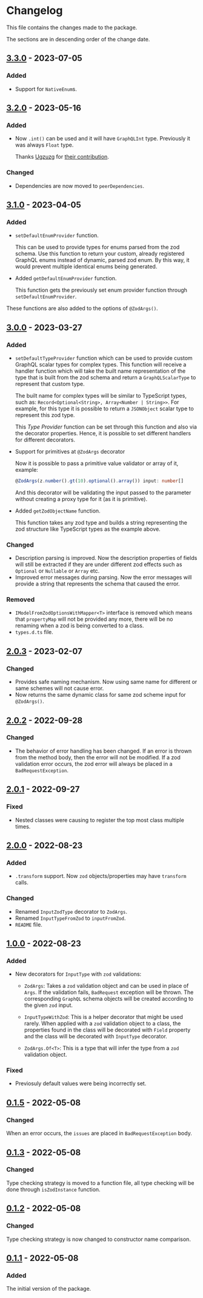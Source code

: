 # Changelog
This file contains the changes made to the package.

The sections are in descending order of the change date.

## [3.3.0] - 2023-07-05
### Added
- Support for `NativeEnum`s.

## [3.2.0] - 2023-05-16
### Added
- Now `.int()` can be used and it will have `GraphQLInt` type. Previously
it was always `Float` type.

  Thanks [Ugzuzg](https://github.com/Ugzuzg) for [their contribution](https://github.com/incetarik/nestjs-graphql-zod/pull/12).

### Changed
- Dependencies are now moved to `peerDependencies`.

## [3.1.0] - 2023-04-05
### Added
- `setDefaultEnumProvider` function.

  This can be used to provide types for enums parsed from the zod schema. Use this function to return your custom, already registered GraphQL enums instead of dynamic, parsed zod enum. By this way, it would prevent multiple identical enums being generated.

- Added `getDefaultEnumProvider` function.

  This function gets the previously set enum provider function
  through `setDefaultEnumProvider`.

These functions are also added to the options of `@ZodArgs()`.

## [3.0.0] - 2023-03-27
### Added
- `setDefaultTypeProvider` function which can be used to provide custom GraphQL
scalar types for complex types. This function will receive a handler function
which will take the built name representation of the type that is built from
the zod schema and return a `GraphQLScalarType` to represent that custom type.

  The built name for complex types will be similar to TypeScript types, such as:
  `Record<Optional<String>, Array<Number | String>>`. For example, for this type
  it is possible to return a `JSONObject` scalar type to represent this zod type.

  This _Type Provider_ function can be set through this function and also via
  the decorator properties. Hence, it is possible to set different handlers for
  different decorators.

- Support for primitives at `@ZodArgs` decorator

  Now it is possible to pass a primitive value validator or array of it, example:
  ```ts
  @ZodArgs(z.number().gt(10).optional().array()) input: number[]
  ```
  And this decorator will be validating the input passed to the parameter without
  creating a proxy type for it (as it is primitive).

- Added `getZodObjectName` function.

  This function takes any zod type and builds a string representing the zod
  structure like TypeScript types as the example above.

### Changed
- Description parsing is improved. Now the description properties of fields
will still be extracted if they are under different zod effects such as
`Optional` or `Nullable` or `Array` etc.
- Improved error messages during parsing. Now the error messages will provide
a string that represents the schema that caused the error.

### Removed
- `IModelFromZodOptionsWithMapper<T>` interface is removed which means that
`propertyMap` will not be provided any more, there will be no renaming when
a zod is being converted to a class.
- `types.d.ts` file.

## [2.0.3] - 2023-02-07
### Changed
- Provides safe naming mechanism. Now using same name for different or same
schemes will not cause error.
- Now returns the same dynamic class for same zod scheme input for `@ZodArgs()`.

## [2.0.2] - 2022-09-28
### Changed
- The behavior of error handling has been changed. If an error is thrown from
the method body, then the error will not be modified. If a zod validation
error occurs, the zod error will always be placed in a `BadRequestException`.

## [2.0.1] - 2022-09-27
### Fixed
- Nested classes were causing to register the top most class multiple times.

## [2.0.0] - 2022-08-23
### Added
- `.transform` support. Now `zod` objects/properties may have `transform` calls.

### Changed
- Renamed `InputZodType` decorator to `ZodArgs`.
- Renamed `InputTypeFromZod` to `inputFromZod`.
- `README` file.

## [1.0.0] - 2022-08-23
### Added
- New decorators for `InputType` with `zod` validations:
  - `ZodArgs`: Takes a `zod` validation object and can be used in place of
  `Args`. If the validation fails, `BadRequest` exception will be thrown.
  The corresponding `GraphQL` schema objects will be created according to the
  given `zod` input.

  - `InputTypeWithZod`: This is a helper decorator that might be used rarely.
  When applied with a `zod` validation object to a class, the properties found
  in the class will be decorated with `Field` property and the class will be
  decorated with `InputType` decorator.

  - `ZodArgs.Of<T>`: This is a type that will infer the type from a `zod`
  validation object.

### Fixed
- Previosuly default values were being incorrectly set.

## [0.1.5] - 2022-05-08
### Changed
When an error occurs, the `issues` are placed in `BadRequestException` body.

## [0.1.3] - 2022-05-08
### Changed
Type checking strategy is moved to a function file, all type checking will be
done through `isZodInstance` function.

## [0.1.2] - 2022-05-08
### Changed
Type checking strategy is now changed to constructor name comparison.

## [0.1.1] - 2022-05-08
### Added
The initial version of the package.

[Unreleased]: https://github.com/incetarik/nestjs-graphql-zod/compare/3.2.0...HEAD

[3.3.0]: https://github.com/incetarik/nestjs-graphql-zod/compare/3.2.0...3.3.0
[3.2.0]: https://github.com/incetarik/nestjs-graphql-zod/compare/3.1.0...3.2.0
[3.1.0]: https://github.com/incetarik/nestjs-graphql-zod/compare/3.0.0...3.1.0
[3.0.0]: https://github.com/incetarik/nestjs-graphql-zod/compare/2.0.3...3.0.0
[2.0.3]: https://github.com/incetarik/nestjs-graphql-zod/compare/2.0.2...2.0.3
[2.0.2]: https://github.com/incetarik/nestjs-graphql-zod/compare/2.0.1...2.0.2
[2.0.1]: https://github.com/incetarik/nestjs-graphql-zod/compare/2.0.0...2.0.1
[2.0.0]: https://github.com/incetarik/nestjs-graphql-zod/compare/1.0.0...2.0.0
[1.0.0]: https://github.com/incetarik/nestjs-graphql-zod/compare/0.1.5...1.0.0
[0.1.5]: https://github.com/incetarik/nestjs-graphql-zod/compare/0.1.3...0.1.5
[0.1.3]: https://github.com/incetarik/nestjs-graphql-zod/compare/0.1.2...0.1.3
[0.1.2]: https://github.com/incetarik/nestjs-graphql-zod/compare/0.1.1...0.1.2
[0.1.1]: https://github.com/incetarik/nestjs-graphql-zod/releases/tag/0.1.1
